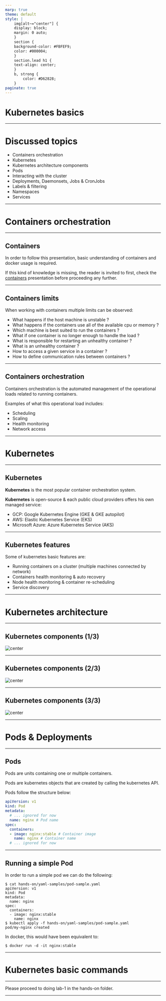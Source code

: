 ```yaml
---
marp: true
theme: default
style: |
    img[alt~="center"] {
    display: block;
    margin: 0 auto;
    }
    section {
    background-color: #FBFEF9;
    color: #000004;
    }
    section.lead h1 {
    text-align: center;
    }
    b, strong {
        color: #D62828;
    }
paginate: true
---
```


<!-- _class: lead -->

# Kubernetes basics

---

# Discussed topics

* Containers orchestration 
* Kubernetes
* Kubernetes architecture components
* Pods
* Interacting with the cluster
* Deployments, Daemonsets, Jobs & CronJobs
* Labels & filtering
* Namespaces
* Services

---

<!-- _class: lead -->
# Containers orchestration 

---

## Containers

In order to follow this presentation, basic understanding of containers and docker usage is required. 

If this kind of knowledge is missing, the reader is invited to first, check the [containers](https://github.com/Tazminia/presentations/blob/main/containers/containers.pdf) presentation before proceeding any further.

---

## Containers limits

When working with containers multiple limits can be observed:

* What happens if the host machine is unstable ?
* What happens if the containers use all of the available cpu or memory ?
* Which machine is best suited to run the containers ?
* What if one container is no longer enough to handle the load ?
* What is responsible for restarting an unhealthy container ?
* What is an unhealthy container ?
* How to access a given service in a container ?
* How to define communication rules between containers ?

---

## Containers orchestration

Containers orchestration is the automated management of the operational loads related to running containers.

Examples of what this operational load includes:

* Scheduling
* Scaling
* Health monitoring
* Network access

---

<!-- _class: lead -->
# Kubernetes 

---

## Kubernetes

**Kubernetes** is the most popular container orchestration system.

**Kubernetes** is open-source & each public cloud providers offers his own managed service:

* GCP: Google Kubernetes Engine (GKE & GKE autopilot)
* AWS: Elastic Kubernetes Service (EKS)
* Microsoft Azure: Azure Kubernetes Service (AKS)

---

## Kubernetes features

Some of kubernetes basic features are:

* Running containers on a cluster (multiple machines connected by network)
* Containers health monitoring & auto recovery
* Node health monitoring & container re-scheduling
* Service discovery

---

<!-- _class: lead -->
# Kubernetes architecture

---

## Kubernetes components (1/3)

![center](img/kubernetes-components.png)

---

## Kubernetes components (2/3)

![center](img/control-plane.png)

---

## Kubernetes components (3/3)

![center](img/nodes-components.png)

---

<!-- _class: lead -->
# Pods & Deployments

---

## Pods

Pods are units containing one or multiple containers.

Pods are kubernetes objects that are created by calling the kubernetes API.

Pods follow the structure below:

```yaml
apiVersion: v1
kind: Pod
metadata:
  # ... ignored for now
  name: nginx # Pod name
spec:
  containers:
  - image: nginx:stable # Container image
    name: nginx # Container name
  # ... ignored for now
```

---

## Running a simple Pod

In order to run a simple pod we can do the following:

```console
$ cat hands-on/yaml-samples/pod-sample.yaml
apiVersion: v1
kind: Pod
metadata:
  name: nginx
spec:
  containers:
  - image: nginx:stable
    name: nginx
$ kubectl apply -f hands-on/yaml-samples/pod-sample.yaml
pod/my-nginx created
```

In docker, this would have been equivalent to:

```console
$ docker run -d -it nginx:stable
```

---

<!-- _class: lead -->
# Kubernetes basic commands

---

Please proceed to doing lab-1 in the hands-on folder.

---
